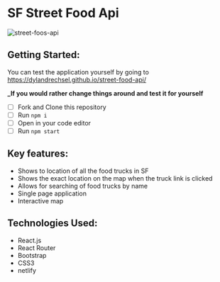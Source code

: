 # SF Street Food Api
![street-foos-api](https://user-images.githubusercontent.com/78124357/111326072-a2aad400-8642-11eb-87cf-3970d4f86783.jpg)

## Getting Started:

You can test the application yourself by going to https://dylandrechsel.github.io/street-food-api/

**_If you would rather change things around and test it for yourself**

- [ ] Fork and Clone this repository
- [ ] Run `npm i `
- [ ] Open in your code editor
- [ ] Run `npm start`

## Key features:

- Shows to location of all the food trucks in SF
- Shows the exact location on the map when the truck link is clicked
- Allows for searching of food trucks by name
- Single page application
- Interactive map

## Technologies Used:

- React.js
- React Router
- Bootstrap
- CSS3
- netlify
